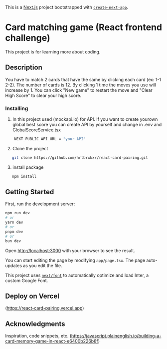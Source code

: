 This is a [Next.js](https://nextjs.org/) project bootstrapped with [`create-next-app`](https://github.com/vercel/next.js/tree/canary/packages/create-next-app).

# Card matching game (React frontend challenge)
This project is for learning more about coding.

## Description
You have to match 2 cards that have the same by clicking each card (ex: 1-1 2-2). The number of cards is 12. By clicking 1 time the moves you use will increase by 1. You can click "New game" to restart the move and "Clear High Score" to clear your high score.

### Installing

1. In this project used (mockapi.io) for API. If you want to create yourown global best score you can create API by yourself and change in .env and GlobalScoreService.tsx
```bash
    NEXT_PUBLIC_API_URL = "your API"
```
2. Clone the project
```bash
   git clone https://github.com/hrtbrxkxr/react-card-pairing.git
```
3. install package
```bash
   npm install
```

## Getting Started

First, run the development server:

```bash
npm run dev
# or
yarn dev
# or
pnpm dev
# or
bun dev
```

Open [http://localhost:3000](http://localhost:3000) with your browser to see the result.

You can start editing the page by modifying `app/page.tsx`. The page auto-updates as you edit the file.

This project uses [`next/font`](https://nextjs.org/docs/basic-features/font-optimization) to automatically optimize and load Inter, a custom Google Font.


## Deploy on Vercel

(https://react-card-pairing.vercel.app)

## Acknowledgments
Inspiration, code snippets, etc.
(https://javascript.plainenglish.io/building-a-card-memory-game-in-react-e6400b226b8f)
